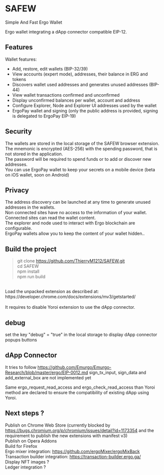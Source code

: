 # SAFEW  

Simple And Fast Ergo Wallet

Ergo wallet integrating a dApp connector compatible EIP-12.

## Features
Wallet features:
 - Add, restore, edit wallets (BIP-32/39)
 - View accounts (expert mode), addresses, their balance in ERG and tokens
 - Discovers wallet used addresses and generates unused addresses (BIP-44)
 - View wallet transactions confirmed and unconfirmed
 - Display unconfirmed balances per wallet, account and address
 - Configure Explorer, Node and Explorer UI addresses used by the wallet
 - ErgoPay wallet and signing (only the public address is provided, signing is delegated to ErgoPay EIP-19)

## Security
The wallets are stored in the local storage of the SAFEW browser extension.<br/>
The mnemonic is encrypted (AES-256) with the spending password, that is not stored in the application.<br/>
The password will be required to spend funds or to add or discover new addresses.<br/>
You can use ErgoPay wallet to keep your secrets on a mobile device (beta on iOS wallet, soon on Android)<br/>

## Privacy
The address discovery can be launched at any time to generate unused addresses in the wallets.<br/>
Non connected sites have no access to the information of your wallet.<br/>
Connected sites can read the wallet content.<br/>
The explorer and node used to interact with Ergo blockchain are configurable.<br/>
ErgoPay wallets allow you to keep the content of your wallet hidden..<br/>

## Build the project
> git clone https://github.com/ThierryM1212/SAFEW.git<br/>
> cd SAFEW <br/>
> npm install <br/>
> npm run build <br/>
<br/>
Load the unpacked extension as described at: https://developer.chrome.com/docs/extensions/mv3/getstarted/ <br/>
<br/>
It requires to disable Yoroi extension to use the dApp connector.<br/>

## debug
set the key "debug" = "true" in the local storage to display dApp connector popups buttons

## dApp Connector
It tries to follow https://github.com/Emurgo/Emurgo-Research/blob/master/ergo/EIP-0012.md
sign_tx_input, sign_data and add_external_box are not implemented yet

Same ergo_request_read_access and ergo_check_read_access than Yoroi method are declared to ensure the compatibility of existing dApp using Yoroi.

## Next steps ?
Publish on Chrome Web Store (currently blocked by https://bugs.chromium.org/p/chromium/issues/detail?id=1173354 and the requirement to publish the new extensions with manifest v3)<br/>
Publish on Opera Addons<br/>
Build for Firefox<br/>
Ergo mixer integration: https://github.com/ergoMixer/ergoMixBack<br/>
Transaction builder integration: https://transaction-builder.ergo.ga/<br/>
Display NFT images ?<br/>
Ledger integration ?<br/>
<br/>
